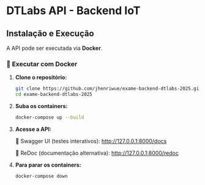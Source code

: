 # **DTLabs API - Backend IoT** 


## Instalação e Execução

A API pode ser executada via **Docker**.

### **🔹 Executar com Docker**

1. **Clone o repositório:**
   ```bash
   git clone https://github.com/jhenriwue/exame-backend-dtlabs-2025.git
   cd exame-backend-dtlabs-2025
   ```


2. **Suba os containers:**

    ```bash
    docker-compose up --build
    ```

3. **Acesse a API:**

    🔗 Swagger UI (testes interativos): http://127.0.0.1:8000/docs

    📜 ReDoc (documentação alternativa): http://127.0.0.1:8000/redoc

4. **Para parar os containers:**

    ```bash
    docker-compose down
    ```
